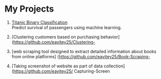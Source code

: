 # My Projects
1. [Titanic Binary Classification](https://github.com/eayitey25/Titanic-Binary-Classification)  
   Predict survival of passengers using machine learning.

2. [Clustering customers based on purchasing behavior] (https://github.com/eayitey25/Clustering-

3. [web scraping tool designed to extract detailed information about books from online platforms] (https://github.com/eayitey25/Book-Scraping-

4. [Taking screenshot of website as part of data collection] (https://github.com/eayitey25/ Capturing-Screen 


